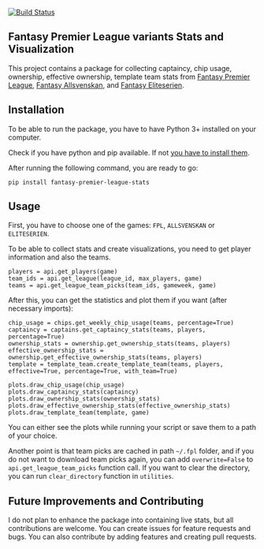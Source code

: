 [![Build Status](https://travis-ci.org/goktugerce/fantasy-premier-league.svg?branch=master)](https://travis-ci.org/goktugerce/fantasy-premier-league)
## Fantasy Premier League variants Stats and Visualization

This project contains a package for collecting captaincy, chip usage, ownership, effective ownership, template team stats from [Fantasy Premier League](https://fantasy.premierleague.com), [Fantasy Allsvenskan](https://en.fantasy.allsvenskan.se), and [Fantasy Eliteserien](http://en.fantasy.eliteserien.no).

## Installation

To be able to run the package, you have to have Python 3+ installed on your computer.

Check if you have python and pip available. If not [you have to install them](https://www.python.org/downloads/).

After running the following command, you are ready to go:

`pip install fantasy-premier-league-stats`

## Usage

First, you have to choose one of the games: `FPL`, `ALLSVENSKAN` or `ELITESERIEN`.

To be able to collect stats and create visualizations, you need to get player information and also the teams. 

```
players = api.get_players(game)
team_ids = api.get_league(league_id, max_players, game)
teams = api.get_league_team_picks(team_ids, gameweek, game)
```

After this, you can get the statistics and plot them if you want (after necessary imports):

```
chip_usage = chips.get_weekly_chip_usage(teams, percentage=True)
captaincy = captains.get_captaincy_stats(teams, players, percentage=True)
ownership_stats = ownership.get_ownership_stats(teams, players)
effective_ownership_stats = ownership.get_effective_ownership_stats(teams, players)
template = template_team.create_template_team(teams, players, effective=True, percentage=True, with_team=True)

plots.draw_chip_usage(chip_usage)
plots.draw_captaincy_stats(captaincy)
plots.draw_ownership_stats(ownership_stats)
plots.draw_effective_ownership_stats(effective_ownership_stats)
plots.draw_template_team(template, game)
```

You can either see the plots while running your script or save them to a path of your choice.

Another point is that team picks are cached in path `~/.fpl` folder, and if you do not want to download team picks again, you can add `overwrite=False` to `api.get_league_team_picks` function call. If you want to clear the directory, you can run `clear_directory` function in `utilities`.

## Future Improvements and Contributing

I do not plan to enhance the package into containing live stats, but all contributions are welcome. You can create issues for feature requests and bugs. You can also contribute by adding features and creating pull requests.
